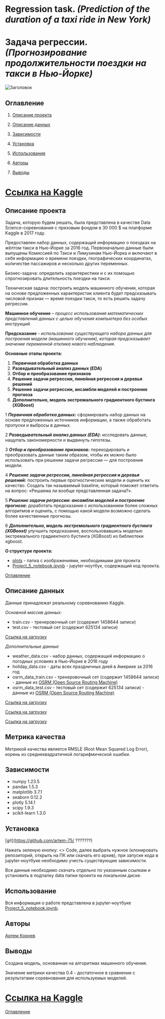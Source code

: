 # **Regression task.** *(Prediction of the duration of a taxi ride in New York)*

# **Задача регрессии.** *(Прогнозирование продолжительности поездки на такси в Нью-Йорке)*

![Заголовок](./plots/head.png)

## Оглавление

1. [Описание проекта](#описание-проекта)

2. [Описание данных](#описание-данных)

3. [Зависимости](#зависимости)

4. [Установка](#установка)

5. [Использование](#использование)

6. [Авторы](#авторы)

7. [Выводы](#выводы)

# [Ссылка на Kaggle](https://www.kaggle.com/competitions/nyc-taxi-trip-duration/overview)

## Описание проекта

Задача, которую будем решать, была представлена в качестве Data Science-соревнования с призовым фондом в 30 000 $ на платформе Kaggle в 2017 году.

Предоставлен набор данных, содержащий информацию о поездках на жёлтом такси в Нью-Йорке за 2016 год. Первоначально данные были выпущены Комиссией по Такси и Лимузинам Нью-Йорка и включают в себя информацию о времени поездки, географических координатах, количестве пассажиров и несколько других переменных.

Бизнес-задача: определить характеристики и с их помощью спрогнозировать длительность поездки на такси.

Техническая задача: построить модель машинного обучения, которая на основе предложенных характеристик клиента будет предсказывать числовой признак — время поездки такси, то есть решить задачу регрессии.

**Машинное обучение** – *процесс использования математических представлений данных с целью обучения компьютера без особых инструкций.*

**Предсказание** - *использование существующего набора данных для построения модели (машинного обучения), которая предсказывает значение переменной отклика нового наблюдения.*

**Основные этапы проекта:**

1. **Первичная обработка данных**
2. **Разведывательный анализ данных (EDA)**
3. **Отбор и преобразование признаков**
4. **Решение задачи регрессии, линейная регрессия и деревья решений**
5. **Решение задачи регрессии, ансамбли моделей и построение прогноза**
6. **Дополнительно, модель экстремального градиентного бустинга (XGBoost)**

1 ***Первичная обработка данных:*** сформировать набор данных на основе предложенных источников информации, а также обработать пропуски и выбросы в данных.

2 ***Разведывательный анализ данных (EDA):***  исследовать данные, нащупать закономерности и выдвинуть гипотезы.

3 ***Отбор и преобразование признаков:*** перекодировать и преобразовать данные таким образом, чтобы их можно было использовать при решении задачи регрессии — для построения модели.

4 ***Решение задачи регрессии, линейная регрессия и деревья решений:***  построить первые прогностические модели и оценить их качество. Создать так называемый baseline, который поможет  ответить на вопрос: «Решаема ли вообще представленная задача?».

5 ***Решение задачи регрессии: ансамбли моделей и построение прогноза:*** доработать предсказание с использованием более сложных алгоритмов и оценить, с помощью какой модели возможно сделать более качественные прогнозы.

6 ***Дополнительно, модель экстремального градиентного бустинга (XGBoost)*** улучшить предсказание, воспользовавшись моделью экстремального градиентного бустинга (XGBoost) из библиотеки xgboost.

**О структуре проекта:**

* [plots](./plots) - папка с изображениями, необходимыми для проекта
* [Project_5_notebook.ipynb](./Project_5_notebook.ipynb) - jupyter-ноутбук, содержащий код проекта.

[Оглавление](#оглавление)

## Описание данных

Данные принадлежат реальному соревнованию Kaggle.

*Основной массив данных:*
- train.csv - тренеровочный сет (содержит 1458644 записи)
- test.csv - тестовый сет (содержит 625134 записи)

[Ссылка на загрузку](https://www.kaggle.com/competitions/nyc-taxi-trip-duration/data)

*Дополнительные данные*
- weather_data.csv - набор данных, содержащий информацию о погодных условиях в Нью-Йорке в 2016 году
- holiday_data.csv - даты всех праздничных дней в Америке за 2016 год
- osrm_data_train.csv - тренеровочный сет (содержит 1458644 записи) - данные из [OSRM (Open Source Routing Machine)](https://en.wikipedia.org/wiki/Open_Source_Routing_Machine#External_links)
- osrm_data_test.csv - тестовый сет (содержит 625134 записи) - данные из [OSRM (Open Source Routing Machine)](https://en.wikipedia.org/wiki/Open_Source_Routing_Machine#External_links)

[Ссылка на загрузку](https://lms-cdn.skillfactory.ru/assets/courseware/v1/0f6abf84673975634c33b0689851e8cc/asset-v1:SkillFactory+DST-3.0+28FEB2021+type@asset+block/weather_data.zip)

[Ссылка на загрузку](https://lms-cdn.skillfactory.ru/assets/courseware/v1/33bd8d5f6f2ba8d00e2ce66ed0a9f510/asset-v1:SkillFactory+DST-3.0+28FEB2021+type@asset+block/holiday_data.csv)

[Ссылка на загрузку](https://drive.google.com/file/d/1ecWjor7Tn3HP7LEAm5a0B_wrIfdcVGwR/view)

## Метрика качества

Метрикой качества является RMSLE (Root Mean Squared Log Error), корень из среднеквадратичной логарифмической ошибки.

## Зависимости

- numpy 1.23.5
- pandas 1.5.3
- matplotlib 3.7.1
- seaborn 0.12.2
- plotly 5.14.1
- scipy 1.9.3
- scikit-learn 1.3.0

## Установка

[git](https://github.com/artem-75/ ???????)

Нажать зеленую кнопку: <> Code, далее выбрать нужное (клонировать репозиторий, открыть на ПК или скачать его архив), при запуске кода в jupyter-ноутбуке необходимо учесть существующие зависимости.

Все данные необходимо скачать отдельно по указанным ссылкам и установить в подпапку data папки проекта на локальном диске.

## Использование

Вся информация о работе представлена в jupyter-ноутбуке [Project_5_notebook.ipynb](Project_5_notebook.ipynb).

## Авторы

[Артем Корнев](https://t.me/@Artem1975)

## Выводы

Создана модель, основанная на алгоритмах машинного обучения.

Значение метрики качества 0.4 - достаточное в сравнении с результатами соревнования для используемых моделей.

# [Ссылка на Kaggle](https://www.kaggle.com/competitions/nyc-taxi-trip-duration/overview)

[Оглавление](#оглавление)
